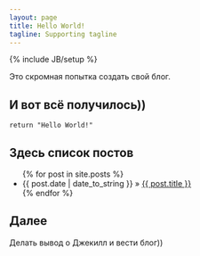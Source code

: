 ```yaml
---
layout: page
title: Hello World!
tagline: Supporting tagline
---
```

{% include JB/setup %}

Это скромная попытка создать свой блог.

## И вот всё получилось))

    
    return "Hello World!"


    
## Здесь список постов

<ul class="posts">
  {% for post in site.posts %}
    <li><span>{{ post.date | date_to_string }}</span> &raquo; <a href="{{ BASE_PATH }}{{ post.url }}">{{ post.title }}</a></li>
  {% endfor %}
</ul>

## Далее

Делать вывод о Джекилл и вести блог))


